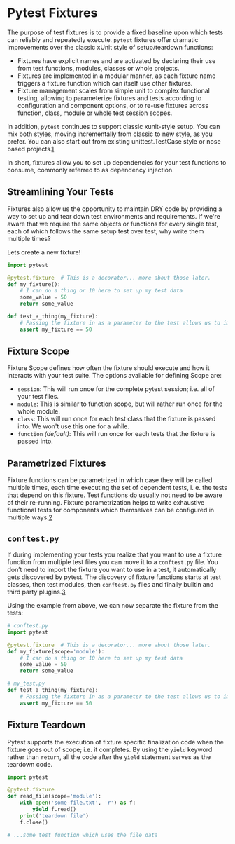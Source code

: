 # Pytest Fixtures
The purpose of test fixtures is to provide a fixed baseline upon which tests can reliably and repeatedly execute. `pytest` fixtures offer dramatic improvements over the classic xUnit style of setup/teardown functions:

- Fixtures have explicit names and are activated by declaring their use from test functions, modules, classes or whole projects.
- Fixtures are implemented in a modular manner, as each fixture name triggers a fixture function which can itself use other fixtures.
- Fixture management scales from simple unit to complex functional testing, allowing to parameterize fixtures and tests according to configuration and component options, or to re-use fixtures across function, class, module or whole test session scopes.

In addition, `pytest` continues to support classic xunit-style setup. You can mix both styles, moving incrementally from classic to new style, as you prefer. You can also start out from existing unittest.TestCase style or nose based projects.[1](https://docs.pytest.org/en/latest/fixture.html#pytest-fixtures-explicit-modular-scalable)

In short, fixtures allow you to set up dependencies for your test functions to consume, commonly referred to as dependency injection.

## Streamlining Your Tests
Fixtures also allow us the opportunity to maintain DRY code by providing a way to set up and tear down test environments and requirements. If we're aware that we require the same objects or functions for every single test, each of which follows the same setup test over test, why write them multiple times?

Lets create a new fixture!
```python
import pytest

@pytest.fixture  # This is a decorator... more about those later.
def my_fixture():
    # I can do a thing or 10 here to set up my test data
    some_value = 50
    return some_value

def test_a_thing(my_fixture):
    # Passing the fixture in as a parameter to the test allows us to immediately run assertions on that expected return value
    assert my_fixture == 50
```

## Fixture Scope
Fixture Scope defines how often the fixture should execute and how it interacts with your test suite. The options available for defining Scope are:
- `session`: This will run once for the complete pytest session; i.e. all of your test files.
- `module`: This is similar to function scope, but will rather run once for the whole module.
- `class`: This will run once for each test class that the fixture is passed into. We won't use this one for a while.
- `function` _(default)_: This will run once for each tests that the fixture is passed into.

## Parametrized Fixtures
Fixture functions can be parametrized in which case they will be called multiple times, each time executing the set of dependent tests, i. e. the tests that depend on this fixture. Test functions do usually not need to be aware of their re-running. Fixture parametrization helps to write exhaustive functional tests for components which themselves can be configured in multiple ways.[2](https://docs.pytest.org/en/latest/fixture.html#parametrizing-fixtures)

## `conftest.py`
If during implementing your tests you realize that you want to use a fixture function from multiple test files you can move it to a `conftest.py` file. You don’t need to import the fixture you want to use in a test, it automatically gets discovered by pytest. The discovery of fixture functions starts at test classes, then test modules, then `conftest.py` files and finally builtin and third party plugins.[3](https://docs.pytest.org/en/latest/fixture.html#conftest-py-sharing-fixture-functions)

Using the example from above, we can now separate the fixture from the tests:
```python
# conftest.py
import pytest

@pytest.fixture  # This is a decorator... more about those later.
def my_fixture(scope='module'):
    # I can do a thing or 10 here to set up my test data
    some_value = 50
    return some_value
```
```python
# my_test.py
def test_a_thing(my_fixture):
    # Passing the fixture in as a parameter to the test allows us to immediately run assertions on that expected return value
    assert my_fixture == 50
```

## Fixture Teardown
Pytest supports the execution of fixture specific finalization code when the fixture goes out of scope; i.e. it completes. By using the `yield` keyword rather than `return`, all the code after the `yield` statement serves as the teardown code.
```python
import pytest

@pytest.fixture
def read_file(scope='module'):
    with open('some-file.txt', 'r') as f:
        yield f.read()
    print('teardown file')
    f.close()

# ...some test function which uses the file data
```

